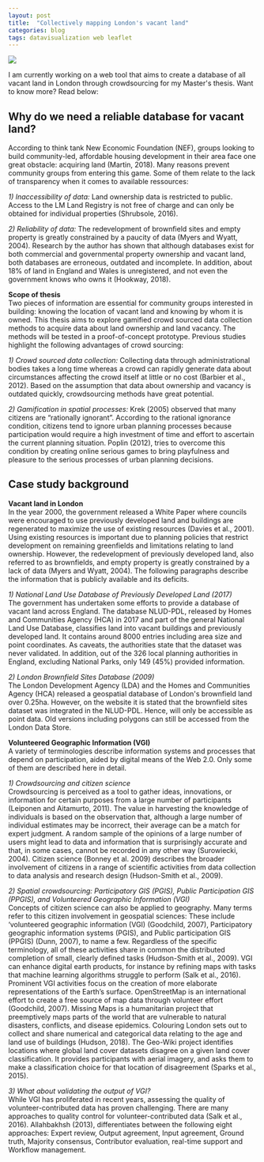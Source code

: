 ```yaml
---
layout: post
title:  "Collectively mapping London's vacant land"
categories: blog 
tags: datavisualization web leaflet
---
```



<img style="float: center;" src="https://raw.githubusercontent.com/melanieimfeld/melanieimfeld.github.io/master/assets/gameprototype.gif">

I am currently working on a web tool that aims to create a database of all vacant land in London through crowdsourcing for my Master's thesis. Want to know more? Read below:

## Why do we need a reliable database for vacant land? <br>
According to think tank New Economic Foundation (NEF), groups looking to build community-led, affordable housing development in their area face one great obstacle: acquiring land (Martin, 2018). Many reasons prevent community groups from entering this game. Some of them relate to the lack of transparency when it comes to available ressources:

*1) Inaccessibility of data:* Land ownership data is restricted to public. Access to the LM Land Registry is not free of charge and can only be obtained for individual properties (Shrubsole, 2016).

*2) Reliability of data:* The redevelopment of brownfield sites and empty property is greatly constrained by a paucity of data (Myers and Wyatt, 2004). Research by the author has shown that although databases exist for both commercial and governmental property ownership and vacant land, both databases are erroneous, outdated and incomplete. In addition, about 18% of land in England and Wales is unregistered, and not even the government knows who owns it (Hookway, 2018).

**Scope of thesis**<br>
Two pieces of information are essential for community groups interested in building: knowing the location of vacant land and knowing by whom it is owned. This thesis aims to explore gamified crowd sourced data collection methods to acquire data about land ownership and land vacancy. The methods will be tested in a proof-of-concept prototype. Previous studies highlight the following advantages of crowd sourcing:

*1) Crowd sourced data collection:* Collecting data through administrational bodies takes a long time whereas a crowd can rapidly generate data about circumstances affecting the crowd itself at little or no cost (Barbier et al., 2012). Based on the assumption that data about ownership and vacancy is outdated quickly, crowdsourcing methods have great potential.

*2) Gamification in spatial processes:* Krek (2005) observed that many citizens are “rationally ignorant”. According to the rational ignorance condition, citizens tend to ignore urban planning processes because participation would require a high investment of time and effort to ascertain the current planning situation. Poplin (2012), tries to overcome this condition by creating online serious games to bring playfulness and pleasure to the serious processes of urban planning decisions.


## Case study background <br>

**Vacant land in London**<br>
In the year 2000, the government released a White Paper where councils were encouraged to use previously developed land and buildings are regenerated to maximize the use of existing resources (Davies et al., 2001). Using existing resources is important due to planning policies that restrict development on remaining greenfields and limitations relating to land ownership. However, the redevelopment of previously developed land, also referred to as brownfields, and empty property is greatly constrained by a lack of data (Myers and Wyatt, 2004). The following paragraphs describe the information that is publicly available and its deficits.

*1) National Land Use Database of Previously Developed Land (2017)*<br>
The government has undertaken some efforts to provide a database of vacant land across England. The database NLUD-PDL, released by Homes and Communities Agency (HCA) in 2017 and part of the general National Land Use Database, classifies land into vacant buildings and previously developed land. It contains around 8000 entries including area size and point coordinates. As caveats, the authorities state that the dataset was never validated. In addition, out of the 326 local planning authorities in England, excluding National Parks, only 149 (45%) provided information.

*2) London Brownfield Sites Database (2009)*<br>
The London Development Agency (LDA) and the Homes and Communities Agency (HCA) released a geospatial database of London's brownfield land over 0.25ha. However, on the website it is stated that the brownfield sites dataset was integrated in the NLUD-PDL. Hence, will only be accessible as point data. Old versions including polygons can still be accessed from the London Data Store.

**Volunteered Geographic Information (VGI)**<br>
A variety of terminologies describe information systems and processes that depend on participation, aided by digital means of the Web 2.0. Only some of them are described here in detail.

*1) Crowdsourcing and citizen science* <br>
Crowdsourcing is perceived as a tool to gather ideas, innovations, or information for certain purposes from a large number of participants (Leiponen and Aitamurto, 2011). The value in harvesting the knowledge of individuals is based on the observation that, although a large number of individual estimates may be incorrect, their average can be a match for expert judgment. A random sample of the opinions of a large number of users might lead to data and information that is surprisingly accurate and that, in some cases, cannot be recorded in any other way (Surowiecki, 2004). Citizen science (Bonney et al. 2009) describes the broader involvement of citizens in a range of scientific activities from data collection to data analysis and research design (Hudson-Smith et al., 2009).

*2) Spatial crowdsourcing: Participatory GIS (PGIS), Public Participation GIS (PPGIS), and Volunteered Geographic Information (VGI)* <br>
Concepts of citizen science can also be applied to geography. Many terms refer to this citizen involvement in geospatial sciences: These include ‘volunteered geographic information (VGI) (Goodchild, 2007), Participatory geographic information systems (PGIS), and Public participation GIS (PPGIS) (Dunn, 2007), to name a few. Regardless of the specific terminology, all of these activities share in common the distributed completion of small, clearly defined tasks (Hudson-Smith et al., 2009). VGI can enhance digital earth products, for instance by refining maps with tasks that machine learning algorithms struggle to perform (Salk et al., 2016). Prominent VGI activities focus on the creation of more elaborate representations of the Earth’s surface. OpenStreetMap is an international effort to create a free source of map data through volunteer effort (Goodchild, 2007). Missing Maps is a humanitarian project that preemptively maps parts of the world that are vulnerable to natural disasters, conflicts, and disease epidemics. Colouring London sets out to collect and share numerical and categorical data relating to the age and land use of buildings (Hudson, 2018). The Geo-Wiki project identifies locations where global land cover datasets disagree on a given land cover classification. It provides participants with aerial imagery, and asks them to make a classification choice for that location of disagreement (Sparks et al., 2015).


*3) What about validating the output of VGI?*<br>
While VGI has proliferated in recent years, assessing the quality of volunteer-contributed data has proven challenging. There are many approaches to quality control for volunteer-contributed data (Salk et al., 2016). Allahbakhsh (2013), differentiates between the following eight approaches: Expert review, Output agreement, Input agreement, Ground truth, Majority consensus, Contributor evaluation, real-time support and Workflow management.
